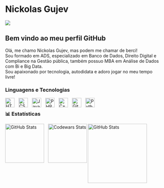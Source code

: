 # Nickolas Gujev

<div>
    <a 
        href="https://www.linkedin.com/in/nickolasgujev" 
        target="_blank"
    >
        <img 
            loading="lazy" 
            src="https://img.shields.io/badge/-LinkedIn-%230077B5?style=for-the-badge&logo=linkedin&logoColor=white" 
            target="_blank"
        >
    </a>
</div>

## Bem vindo ao meu perfil GitHub

Olá, me chamo Nickolas Gujev, mas podem me chamar de berci!
<br>
Sou formado em ADS, especializado em Banco de Dados, Direito Digital e Compliance na Gestão pública, também possuo MBA em Análise de Dados com Bi e Big Data.
<br>
Sou apaixonado por tecnologia, autodidata e adoro jogar no meu tempo livre!

<h3>Linguagens e Tecnologias</h3>

<img 
    align="left" 
    alt="HTML"
    title="HTML" 
    width="30px" 
    style="padding-right: 10px;" 
    src="https://cdn.jsdelivr.net/gh/devicons/devicon@latest/icons/html5/html5-original.svg" 
/>
<img 
    align="left" 
    alt="CSS" 
    title="CSS"
    width="30px" 
    style="padding-right: 10px;" 
    src="https://cdn.jsdelivr.net/gh/devicons/devicon@latest/icons/css3/css3-original.svg" 
/>
<img 
    align="left" 
    alt="JavaScript" 
    title="JavaScript"
    width="30px" 
    style="padding-right: 10px;" 
    src="https://cdn.jsdelivr.net/gh/devicons/devicon@latest/icons/javascript/javascript-original.svg" 
/>
<img 
    align="left" 
    alt="PHP" 
    title="PHP"
    width="30px" 
    style="padding-right: 10px;" 
    src="https://cdn.jsdelivr.net/gh/devicons/devicon@latest/icons/php/php-original.svg" 
/>
<img 
    align="left" 
    alt="C++" 
    title="C++"
    width="30px" 
    style="padding-right: 10px;" 
    src="https://cdn.jsdelivr.net/gh/devicons/devicon@latest/icons/cplusplus/cplusplus-original.svg" 
/>
<img 
    align="left" 
    alt="Git" 
    title="Git"
    width="30px" 
    style="padding-right: 10px;" 
    src="https://cdn.jsdelivr.net/gh/devicons/devicon@latest/icons/git/git-original.svg" 
/>
<img 
    align="left" 
    alt="Python" 
    title="Python"
    width="30px" 
    style="padding-right: 10px;" 
    src="https://cdn.jsdelivr.net/gh/devicons/devicon@latest/icons/python/python-original.svg" 
/>

<br>

<h3>📊 Estatísticas</h3>

<p>
    <img 
      align="left" 
      alt="GitHub Stats" 
      height="125" 
      style="padding-right: 10px;" 
      src="https://github-readme-stats.vercel.app/api?username=bercii&show_icons=true&theme=tokyonight&include_all_commits=true&locale=pt-br" 
    />
    <img 
      align="left" 
      alt="Codewars Stats" 
      height="125"  
      src="https://github.r2v.ch/codewars?user=bercii&stroke=%23BB432C"
    /> 
    <img 
      align="left" 
      alt="GitHub Stats" 
      height="190"
      src="https://github-readme-stats.vercel.app/api/top-langs/?username=bercii&theme=tokyonight&layout=compact&custom_title=Tecnologias&langs_count=9" 
    /> 
</p>
